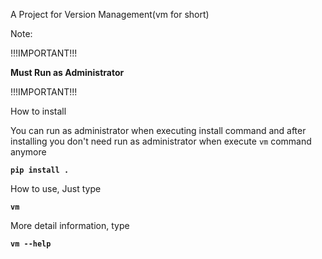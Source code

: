 A Project for Version Management(vm for short)

Note:

!!!IMPORTANT!!!

**Must Run as Administrator**

!!!IMPORTANT!!!


How to install

You can run as administrator when executing install command and after installing you don't need run as administrator when execute `vm` command anymore

**``pip install .``**

How to use, Just type

**``vm``**

More detail information, type

**``vm --help``**